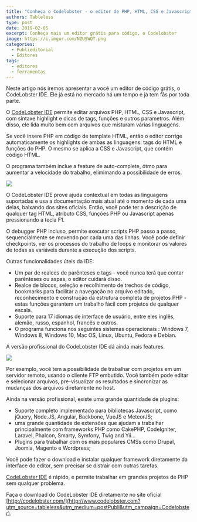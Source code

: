 ```yaml
---
title: "Conheça o Codelobster - o editor de PHP, HTML, CSS e Javascript grátis"
authors: Tableless
type: post
date: 2019-02-05
excerpt: Conheça mais um editor grátis para código, o Codelobster
image: https://i.imgur.com/NZUSWQT.png
categories:
  - Publieditorial
  - Editores
tags:
  - editores
  - ferramentas
---
```


Neste artigo nós iremos apresentar a você um editor de código grátis, o CodeLobster IDE. Ele já está no mercado há um tempo e já tem fãs por toda parte.

O [CodeLobster IDE](http://www.codelobster.com?utm_source=tableless&utm_medium=postPubli&utm_campaign=Codelobster) permite editar arquivos PHP, HTML, CSS e Javascript, com sintaxe highlight e dicas de tags, funções e outros parametros. Além disso, ele lida muito bem com arquivos que misturam várias linguagens. 

Se você insere PHP em código de template HTML, então o editor corrige automaticamente os highlights de ambas as linguagens: tags do HTML e funções do PHP. O mesmo se aplica a CSS e Javascript, que contém código HTML.

O programa também inclue a feature de auto-complete, ótmo para aumentar a velocidade do trabalho, elimimando a possibilidade de erros.

![](https://i.imgur.com/NZUSWQT.png)

O CodeLobster IDE prove ajuda contextual em todas as linguagens suportadas e usa a documentação mais atual até o momento de cada uma delas, baixando dos sites oficiais. Então, você pode ter a descrição de qualquer tag HTML, atributo CSS, funções PHP ou Javascript apenas pressionando a tecla F1.

O debugger PHP incluso, permite executar scripts PHP passo a passo, sequencialmente se movendo por cada uma das linhas. Você pode definir checkpoints, ver os processos do trabalho de loops e monitorar os valores de todas as variáveis durante a execução dos scripts.

Outras funcionalidades úteis da IDE:

- Um par de realces de parênteses e tags - você nunca terá que contar parênteses ou aspas, o editor cuidará disso.
- Realce de blocos, seleção e recolhimento de trechos de código, bookmarks para facilitar a navegação no arquivo editado, reconhecimento e construção da estrutura completa de projetos PHP - estas funções garantem um trabalho fácil com projetos de qualquer escala.
- Suporte para 17 idiomas de interface de usuário, entre eles inglês, alemão, russo, espanhol, francês e outros.
- O programa funciona nos seguintes sistemas operacionais : Windows 7, Windows 8, Windows 10, Mac OS, Linux, Ubuntu, Fedora e Debian.

A versão profissional do CodeLobster IDE dá ainda mais features.

![](https://i.imgur.com/Qt8dWvb.png)

Por exemplo, você tem a possibilidade de trabalhar com projetos em um servidor remoto, usando o cliente FTP embutido. Você também pode editar e selecionar arquivos, pre-visualizar os resultados e sincronizar as mudanças dos arquivos diretamente no host.

Ainda na versão profissional, existe uma grande quantidade de plugins:

- Suporte completo implementado para bibliotecas Javascript, como jQuery, Node.JS, Angular, Backbone, VueJS e MeteorJS;
- uma grande quantidade de extensões que ajudam a trabalhar principalmente com frameworks PHP como CakePHP, CodeIgniter, Laravel, Phalcon, Smarty, Symfony, Twig and Yii...
- Plugins para trabalhar com os mais populares CMSs como Drupal, Joomla, Magento e Wordpress;

Você pode fazer o download e instalar qualquer framework diretamente da interface do editor, sem precisar se distrair com outras tarefas.

[CodeLobster IDE](http://www.codelobster.com?utm_source=tableless&utm_medium=postPubli&utm_campaign=Codelobster) é rápido, e permite trabalhar em grandes projetos de PHP sem qualquer problema.

Faça o download do CodeLobster IDE diretamente no site oficial [http://codelobster.com/](http://www.codelobster.com?utm_source=tableless&utm_medium=postPubli&utm_campaign=Codelobster).









